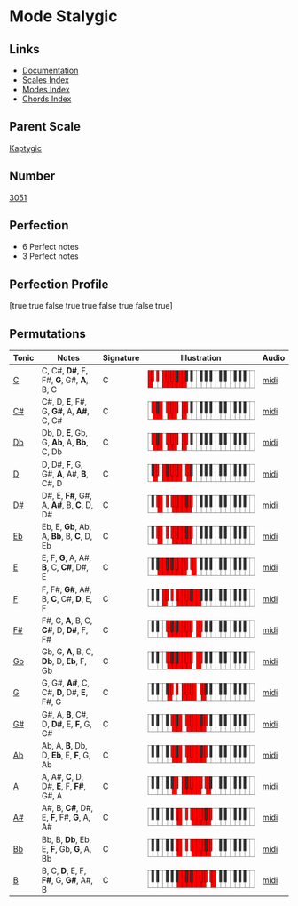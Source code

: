 # Mode Stalygic

## Links

- [Documentation](index.md)
- [Scales Index](Scales.md)
- [Modes Index](Modes.md)
- [Chords Index](Chords.md)

## Parent Scale

[Kaptygic](ScaleKaptygic.md)

## Number

[3051](https://ianring.com/musictheory/scales/3051)

## Perfection

- 6 Perfect notes
- 3 Perfect notes

## Perfection Profile

[true true false true true false true false true]

## Permutations

| Tonic | Notes | Signature | Illustration | Audio |
|-------|-------|-----------|--------------|-------|
| [C](ModeCNaturalStalygic.md) | C, C#, **D#**, F, F#, **G**, G#, **A**, B, C | C | ![CNaturalStalygic](ModeCNaturalStalygic.png) | [midi](https://github.com/edipermadi/music/blob/main/docs/ModeCNaturalStalygic.mid?raw=true) |
| [C#](ModeCSharpStalygic.md) | C#, D, **E**, F#, G, **G#**, A, **A#**, C, C# | C | ![CSharpStalygic](ModeCSharpStalygic.png) | [midi](https://github.com/edipermadi/music/blob/main/docs/ModeCSharpStalygic.mid?raw=true) |
| [Db](ModeDFlatStalygic.md) | Db, D, **E**, Gb, G, **Ab**, A, **Bb**, C, Db | C | ![DFlatStalygic](ModeDFlatStalygic.png) | [midi](https://github.com/edipermadi/music/blob/main/docs/ModeDFlatStalygic.mid?raw=true) |
| [D](ModeDNaturalStalygic.md) | D, D#, **F**, G, G#, **A**, A#, **B**, C#, D | C | ![DNaturalStalygic](ModeDNaturalStalygic.png) | [midi](https://github.com/edipermadi/music/blob/main/docs/ModeDNaturalStalygic.mid?raw=true) |
| [D#](ModeDSharpStalygic.md) | D#, E, **F#**, G#, A, **A#**, B, **C**, D, D# | C | ![DSharpStalygic](ModeDSharpStalygic.png) | [midi](https://github.com/edipermadi/music/blob/main/docs/ModeDSharpStalygic.mid?raw=true) |
| [Eb](ModeEFlatStalygic.md) | Eb, E, **Gb**, Ab, A, **Bb**, B, **C**, D, Eb | C | ![EFlatStalygic](ModeEFlatStalygic.png) | [midi](https://github.com/edipermadi/music/blob/main/docs/ModeEFlatStalygic.mid?raw=true) |
| [E](ModeENaturalStalygic.md) | E, F, **G**, A, A#, **B**, C, **C#**, D#, E | C | ![ENaturalStalygic](ModeENaturalStalygic.png) | [midi](https://github.com/edipermadi/music/blob/main/docs/ModeENaturalStalygic.mid?raw=true) |
| [F](ModeFNaturalStalygic.md) | F, F#, **G#**, A#, B, **C**, C#, **D**, E, F | C | ![FNaturalStalygic](ModeFNaturalStalygic.png) | [midi](https://github.com/edipermadi/music/blob/main/docs/ModeFNaturalStalygic.mid?raw=true) |
| [F#](ModeFSharpStalygic.md) | F#, G, **A**, B, C, **C#**, D, **D#**, F, F# | C | ![FSharpStalygic](ModeFSharpStalygic.png) | [midi](https://github.com/edipermadi/music/blob/main/docs/ModeFSharpStalygic.mid?raw=true) |
| [Gb](ModeGFlatStalygic.md) | Gb, G, **A**, B, C, **Db**, D, **Eb**, F, Gb | C | ![GFlatStalygic](ModeGFlatStalygic.png) | [midi](https://github.com/edipermadi/music/blob/main/docs/ModeGFlatStalygic.mid?raw=true) |
| [G](ModeGNaturalStalygic.md) | G, G#, **A#**, C, C#, **D**, D#, **E**, F#, G | C | ![GNaturalStalygic](ModeGNaturalStalygic.png) | [midi](https://github.com/edipermadi/music/blob/main/docs/ModeGNaturalStalygic.mid?raw=true) |
| [G#](ModeGSharpStalygic.md) | G#, A, **B**, C#, D, **D#**, E, **F**, G, G# | C | ![GSharpStalygic](ModeGSharpStalygic.png) | [midi](https://github.com/edipermadi/music/blob/main/docs/ModeGSharpStalygic.mid?raw=true) |
| [Ab](ModeAFlatStalygic.md) | Ab, A, **B**, Db, D, **Eb**, E, **F**, G, Ab | C | ![AFlatStalygic](ModeAFlatStalygic.png) | [midi](https://github.com/edipermadi/music/blob/main/docs/ModeAFlatStalygic.mid?raw=true) |
| [A](ModeANaturalStalygic.md) | A, A#, **C**, D, D#, **E**, F, **F#**, G#, A | C | ![ANaturalStalygic](ModeANaturalStalygic.png) | [midi](https://github.com/edipermadi/music/blob/main/docs/ModeANaturalStalygic.mid?raw=true) |
| [A#](ModeASharpStalygic.md) | A#, B, **C#**, D#, E, **F**, F#, **G**, A, A# | C | ![ASharpStalygic](ModeASharpStalygic.png) | [midi](https://github.com/edipermadi/music/blob/main/docs/ModeASharpStalygic.mid?raw=true) |
| [Bb](ModeBFlatStalygic.md) | Bb, B, **Db**, Eb, E, **F**, Gb, **G**, A, Bb | C | ![BFlatStalygic](ModeBFlatStalygic.png) | [midi](https://github.com/edipermadi/music/blob/main/docs/ModeBFlatStalygic.mid?raw=true) |
| [B](ModeBNaturalStalygic.md) | B, C, **D**, E, F, **F#**, G, **G#**, A#, B | C | ![BNaturalStalygic](ModeBNaturalStalygic.png) | [midi](https://github.com/edipermadi/music/blob/main/docs/ModeBNaturalStalygic.mid?raw=true) |
